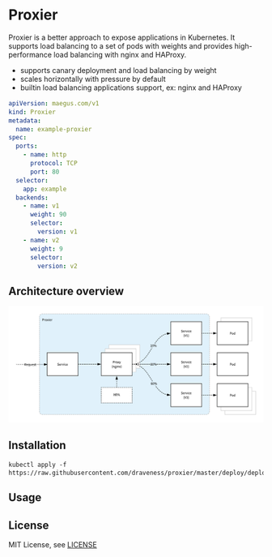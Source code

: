# Proxier

Proxier is a better approach to expose applications in Kubernetes. It supports load balancing to a set of pods with weights and provides high-performance load balancing with nginx and HAProxy.

+ supports canary deployment and load balancing by weight
+ scales horizontally with pressure by default
+ builtin load balancing applications support, ex: nginx and HAProxy

```yaml
apiVersion: maegus.com/v1
kind: Proxier
metadata:
  name: example-proxier
spec:
  ports:
    - name: http
      protocol: TCP
      port: 80
  selector:
    app: example
  backends:
    - name: v1
      weight: 90
      selector:
        version: v1
    - name: v2
      weight: 9
      selector:
        version: v2
```

## Architecture overview

![proxier-architecture](./images/proxier-architecture.png)

## Installation

```
kubectl apply -f https://raw.githubusercontent.com/draveness/proxier/master/deploy/deploy.yaml
```

## Usage

## License

MIT License, see [LICENSE](./LICENSE)
